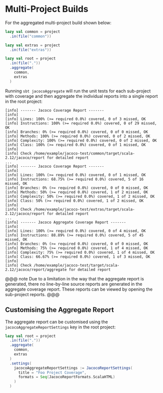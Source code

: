 # Multi-Project Builds

For the aggregated multi-project build shown below:

```scala
lazy val common = project
  .in(file("common"))

lazy val extras = project
  .in(file("extras"))

lazy val root = project
  .in(file("."))
  .aggregate(
    common,
    extras
  )
```

Running `sbt jacocoAggregate` will run the unit tests for each sub-project with coverage and then aggregate the
individual reports into a single report in the root project:

```
[info] ------- Jacoco Coverage Report -------
[info]
[info] Lines: 100% (>= required 0.0%) covered, 0 of 3 missed, OK
[info] Instructions: 100% (>= required 0.0%) covered, 0 of 29 missed, OK
[info] Branches: 0% (>= required 0.0%) covered, 0 of 0 missed, OK
[info] Methods: 100% (>= required 0.0%) covered, 0 of 2 missed, OK
[info] Complexity: 100% (>= required 0.0%) covered, 0 of 2 missed, OK
[info] Class: 100% (>= required 0.0%) covered, 0 of 1 missed, OK
[info]
[info] Check /home/example/jacoco-test/common/target/scala-2.12/jacoco/report for detailed report
...
[info] ------- Jacoco Coverage Report -------
[info]
[info] Lines: 100% (>= required 0.0%) covered, 0 of 1 missed, OK
[info] Instructions: 68.75% (>= required 0.0%) covered, 5 of 16 missed, OK
[info] Branches: 0% (>= required 0.0%) covered, 0 of 0 missed, OK
[info] Methods: 50% (>= required 0.0%) covered, 1 of 2 missed, OK
[info] Complexity: 50% (>= required 0.0%) covered, 1 of 2 missed, OK
[info] Class: 50% (>= required 0.0%) covered, 1 of 2 missed, OK
[info]
[info] Check /home/example/jacoco-test/extras/target/scala-2.12/jacoco/report for detailed report
...
[info] ------- Jacoco Aggregate Coverage Report -------
[info]
[info] Lines: 100% (>= required 0.0%) covered, 0 of 4 missed, OK
[info] Instructions: 88.89% (>= required 0.0%) covered, 5 of 45 missed, OK
[info] Branches: 0% (>= required 0.0%) covered, 0 of 0 missed, OK
[info] Methods: 75% (>= required 0.0%) covered, 1 of 4 missed, OK
[info] Complexity: 75% (>= required 0.0%) covered, 1 of 4 missed, OK
[info] Class: 66.67% (>= required 0.0%) covered, 1 of 3 missed, OK
[info]
[info] Check /home/example/jacoco-test/target/scala-2.12/jacoco/report/aggregate for detailed report
```

@@@ note
Due to a limitation in the way that the aggregate report is generated, there no line-by-line source reports are
generated in the aggregate coverage report. These reports can be viewed by opening the sub-project reports.
@@@

## Customising the Aggregate Report

The aggregate report can be customised using the `jacocoAggregateReportSettings` key in the root project:

```scala
lazy val root = project
  .in(file("."))
  .aggregate(
    common,
    extras
  )
  .settings(
    jacocoAggregateReportSettings := JacocoReportSettings(
      title = "Foo Project Coverage",
      formats = Seq(JacocoReportFormats.ScalaHTML)
    )
  )
```
